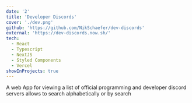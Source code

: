 ```yaml
---
date: '2'
title: 'Developer Discords'
cover: './dev.png'
github: 'https://github.com/NikSchaefer/dev-discords'
external: 'https://dev-discords.now.sh/'
tech:
  - React
  - Typescript
  - NextJS
  - Styled Components
  - Vercel
showInProjects: true
---
```


A web App for viewing a list of official programming and developer discord servers allows to search alphabetically or by search
